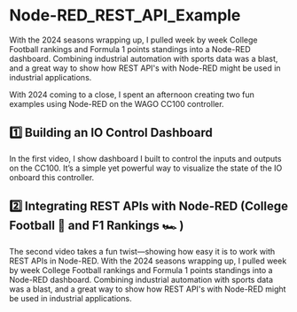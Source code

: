 # Node-RED_REST_API_Example
With the 2024 seasons wrapping up, I pulled week by week College Football rankings and Formula 1 points standings into a Node-RED dashboard. Combining industrial automation with sports data was a blast, and a great way to show how REST API's with Node-RED might be used in industrial applications.

With 2024 coming to a close, I spent an afternoon creating two fun examples using Node-RED on the WAGO CC100 controller. 

## 1️⃣ Building an IO Control Dashboard

In the first video, I show dashboard I built to control the inputs and outputs on the CC100. It’s a simple yet powerful way to visualize the state of the IO onboard this controller.

## 2️⃣ Integrating REST APIs with Node-RED (College Football 🏈 and F1 Rankings 🏎️ )

The second video takes a fun twist—showing how easy it is to work with REST APIs in Node-RED. With the 2024 seasons wrapping up, I pulled week by week College Football rankings and Formula 1 points standings into a Node-RED dashboard. Combining industrial automation with sports data was a blast, and a great way to show how REST API's with Node-RED might be used in industrial applications.
